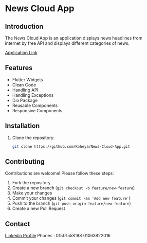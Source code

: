 # News Cloud App

## Introduction

The News Cloud App is an application displays news headlines from internet by free API and displays different categories of news.


[Application Link](https://www.linkedin.com/posts/mohamed-said-koheya-4989571a9_flutter-flutterdeveloper-flutterdev-activity-7170829488212168707-hV4B/?utm_source=share&utm_medium=member_android)

## Features

- Flutter Widgets
- Clean Code
- Handling API
- Handling Exceptions
- Dio Package
- Reusable Components
- Responsive Components

## Installation

1. Clone the repository:

    ```bash
    git clone https://github.com/Koheya/News-Cloud-App.git
    ```

## Contributing

Contributions are welcome! Please follow these steps:

1. Fork the repository
2. Create a new branch (`git checkout -b feature/new-feature`)
3. Make your changes
4. Commit your changes (`git commit -am 'Add new feature'`)
5. Push to the branch (`git push origin feature/new-feature`)
6. Create a new Pull Request


## Contact
[Linkedin Profile](https://www.linkedin.com/in/mohamed-said-koheya-4989571a9?utm_source=share&utm_campaign=share_via&utm_content=profile&utm_medium=android_app)
Phones :
01501558188
01063822016

